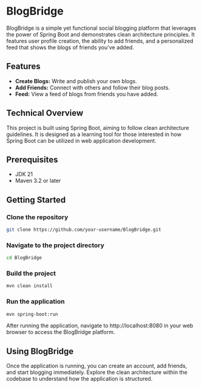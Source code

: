 # BlogBridge

BlogBridge is a simple yet functional social blogging platform that leverages the power of Spring Boot and demonstrates clean architecture principles. It features user profile creation, the ability to add friends, and a personalized feed that shows the blogs of friends you've added.

## Features

- **Create Blogs:** Write and publish your own blogs.
- **Add Friends:** Connect with others and follow their blog posts.
- **Feed:** View a feed of blogs from friends you have added.

## Technical Overview

This project is built using Spring Boot, aiming to follow clean architecture guidelines. It is designed as a learning tool for those interested in how Spring Boot can be utilized in web application development.

## Prerequisites

- JDK 21
- Maven 3.2 or later

## Getting Started

### Clone the repository

```bash
git clone https://github.com/your-username/BlogBridge.git
```
### Navigate to the project directory

```bash
cd BlogBridge
```

### Build the project

```bash
mvn clean install
```

### Run the application

```bash
mvn spring-boot:run
```
After running the application, navigate to http://localhost:8080 in your web browser to access the BlogBridge platform.

## Using BlogBridge

Once the application is running, you can create an account, add friends, and start blogging immediately. Explore the clean architecture within the codebase to understand how the application is structured.



